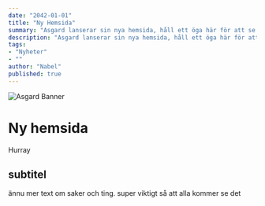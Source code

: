 ```yaml
---
date: "2042-01-01"
title: "Ny Hemsida"
summary: "Asgard lanserar sin nya hemsida, håll ett öga här för att se lite nyheter m.m. på vad vi gör."
description: "Asgard lanserar sin nya hemsida, håll ett öga här för att se lite nyheter m.m. på vad vi gör."
tags:
- "Nyheter"
- ""
author: "Nabel"
published: true
---
```

![Asgard Banner](/images/Discord_Banner_4.png)
# Ny hemsida

Hurray

## subtitel

ännu mer text om saker och ting. super viktigt så att alla kommer se det
